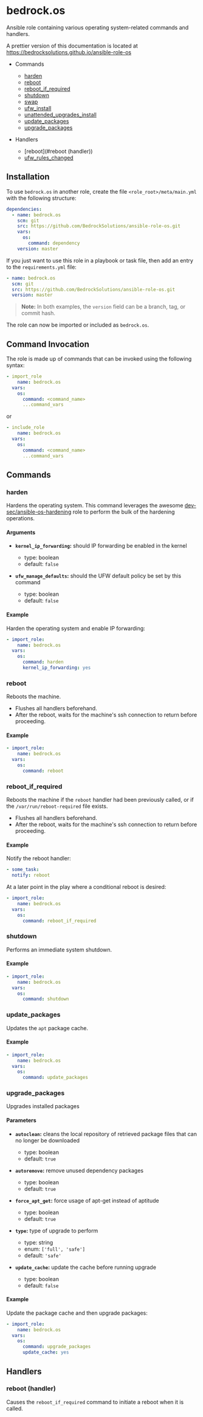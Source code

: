 # bedrock.os

Ansible role containing various operating system-related commands 
and handlers.

A prettier version of this documentation is located at 
https://bedrocksolutions.github.io/ansible-role-os

* Commands
  * [harden](#harden)
  * [reboot](#reboot)
  * [reboot_if_required](#reboot_if_required)
  * [shutdown](#shutdown)
  * [swap](#swap)
  * [ufw_install](#ufw_install)
  * [unattended_upgrades_install](#unattended_upgrades_install)
  * [update_packages](#update_packages)
  * [upgrade_packages](#upgrade_packages)

* Handlers

  * [reboot](#reboot \(handler\))
  * [ufw_rules_changed](#ufw_rules_changed)

## Installation

To use `bedrock.os` in another role, create the file 
`<role_root>/meta/main.yml` with the following structure:

```yaml
dependencies:
  - name: bedrock.os
    scm: git
    src: https://github.com/BedrockSolutions/ansible-role-os.git
    vars:
      os:
        command: dependency
    version: master
```

If you just want to use this role in a playbook or task file, then
add an entry to the `requirements.yml` file:

```yaml
- name: bedrock.os
  scm: git
  src: https://github.com/BedrockSolutions/ansible-role-os.git
  version: master
```
>__Note:__ In both examples, the `version` field can be a branch, tag, or commit hash.

The role can now be imported or included as `bedrock.os`.

## Command Invocation

The role is made up of commands that can be invoked using the following 
syntax:

```yaml
- import_role
    name: bedrock.os
  vars:
    os:
      command: <command_name>
      ...command_vars
```

or

```yaml
- include_role
    name: bedrock.os
  vars:
    os:
      command: <command_name>
      ...command_vars
```

## Commands

### __harden__

Hardens the operating system. This command leverages the awesome
[dev-sec/ansible-os-hardening](https://github.com/dev-sec/ansible-os-hardening)
role to perform the bulk of the hardening operations.

#### Arguments

* __`kernel_ip_forwarding`:__ should IP forwarding be enabled
in the kernel
    * type: boolean
    * default: `false`
  
* __`ufw_manage_defaults`:__ should the UFW default policy be
set by this command
    * type: boolean
    * default: `false`
  
#### Example

Harden the operating system and enable IP forwarding:

```yaml
- import_role:
    name: bedrock.os
  vars:
    os:
      command: harden
      kernel_ip_forwarding: yes
```

### __reboot__

Reboots the machine. 

* Flushes all handlers beforehand.
* After the reboot, waits for the machine's ssh connection 
to return before proceeding.

#### Example

```yaml
- import_role:
    name: bedrock.os
  vars:
    os:
      command: reboot
```

### __reboot_if_required__

Reboots the machine if the `reboot` handler had been previously
called, or if the `/var/run/reboot-required` file exists. 

* Flushes all handlers beforehand.
* After the reboot, waits for the machine's ssh connection 
to return before proceeding.

#### Example

Notify the reboot handler:

```yaml
- some_task:
  notify: reboot
```

At a later point in the play where a conditional reboot is desired:

```yaml
- import_role:
    name: bedrock.os
  vars:
    os:
      command: reboot_if_required
```

### __shutdown__

Performs an immediate system shutdown.

#### Example

```yaml
- import_role:
    name: bedrock.os
  vars:
    os:
      command: shutdown
```

### __update_packages__

Updates the `apt` package cache.

#### Example

```yaml
- import_role:
    name: bedrock.os
  vars:
    os:
      command: update_packages
```

### __upgrade_packages__

Upgrades installed packages

#### Parameters

* __`autoclean`:__ cleans the local repository of retrieved 
package files that can no longer be downloaded
    * type: boolean
    * default: `true`

* __`autoremove`:__ remove unused dependency packages
    * type: boolean
    * default: `true`

* __`force_apt_get`:__ force usage of apt-get instead of aptitude
    * type: boolean
    * default: `true`

* __`type`:__ type of upgrade to perform
    * type: string
    * enum: `['full', 'safe']`
    * default: `'safe'`

* __`update_cache`:__ update the cache before running upgrade
    * type: boolean
    * default: `false`

#### Example

Update the package cache and then upgrade packages:

```yaml
- import_role:
    name: bedrock.os
  vars:
    os:
      command: upgrade_packages
      update_cache: yes
```

## Handlers

### __reboot (handler)__

Causes the `reboot_if_required` command to initiate a reboot
when it is called.
